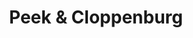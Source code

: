 ---
title: "Peek & Cloppenburg"
url: /berlin/peek-und-cloppenburg-leipziger-platz/
shop: Kleidung
---